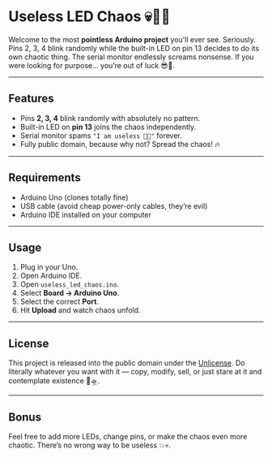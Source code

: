 # Useless LED Chaos 💀🌈🤡

Welcome to the most **pointless Arduino project** you'll ever see. Seriously. Pins 2, 3, 4 blink randomly while the built-in LED on pin 13 decides to do its own chaotic thing. The serial monitor endlessly screams nonsense. If you were looking for purpose… you’re out of luck 😎🫠.

---

## Features

- Pins **2, 3, 4** blink randomly with absolutely no pattern.
- Built-in LED on **pin 13** joins the chaos independently.
- Serial monitor spams `"I am useless 🫠💀"` forever.
- Fully public domain, because why not? Spread the chaos! 🔥

---

## Requirements

- Arduino Uno (clones totally fine)  
- USB cable (avoid cheap power-only cables, they’re evil)  
- Arduino IDE installed on your computer  

---

## Usage

1. Plug in your Uno.  
2. Open Arduino IDE.  
3. Open `useless_led_chaos.ino`.  
4. Select **Board → Arduino Uno**.  
5. Select the correct **Port**.  
6. Hit **Upload** and watch chaos unfold.  

---

## License

This project is released into the public domain under the [Unlicense](https://unlicense.org/). Do literally whatever you want with it — copy, modify, sell, or just stare at it and contemplate existence 🤪🛸.

---

## Bonus

Feel free to add more LEDs, change pins, or make the chaos even more chaotic. There’s no wrong way to be useless 💥💀.
